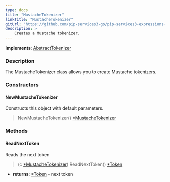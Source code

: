 ```yaml
---
type: docs
title: "MustacheTokenizer"
linkTitle: "MustacheTokenizer"
gitUrl: "https://github.com/pip-services3-go/pip-services3-expressions-go"
description: > 
    Creates a Mustache tokenizer.
---
```


**Implements**: [AbstractTokenizer](../../tokenizers/abstract_tokenizer)

### Description

The MustacheTokenizer class allows you to create Mustache tokenizers.

### Constructors

#### NewMustacheTokenizer
Constructs this object with default parameters.  

> NewMustacheTokenizer() [*MustacheTokenizer]()

### Methods

#### ReadNextToken
Reads the next token

> (c [*MustacheTokenizer]()) ReadNextToken() [*Token](../../tokenizers/token)

- **returns**: [*Token](../../tokenizers/token) - next token
